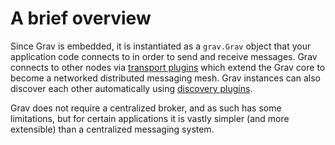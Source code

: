 # A brief overview

Since Grav is embedded, it is instantiated as a `grav.Grav` object
that your application code connects to in order to send and receive messages. 
Grav connects to other nodes via [transport plugins](../../meshing/transports/) which extend
 the Grav core to become a networked distributed messaging mesh. 
 Grav instances can also discover each other automatically using 
 [discovery plugins](../../meshing/discovery/). 
 
 Grav does not require a centralized broker, and as such has some limitations, 
 but for certain applications it is vastly simpler (and more extensible) 
 than a centralized messaging system.

